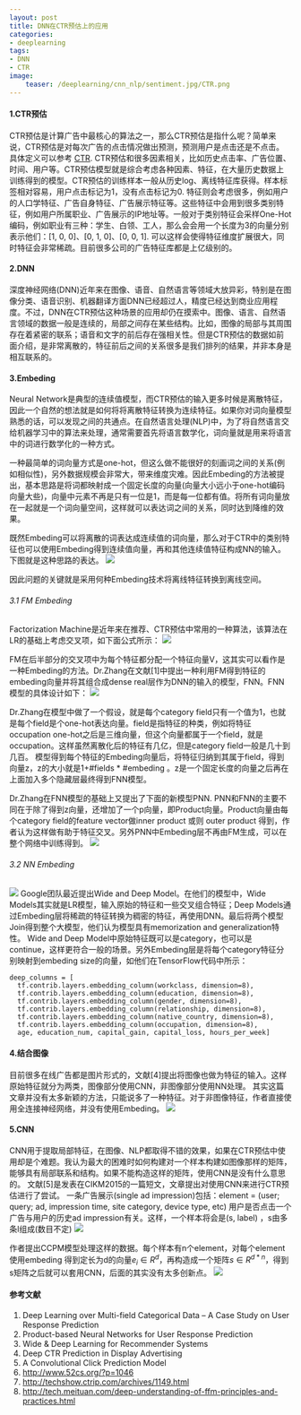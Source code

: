 ```yaml
---
layout: post
title: DNN在CTR预估上的应用
categories:
- deeplearning
tags:
- DNN
- CTR
image:
    teaser: /deeplearning/cnn_nlp/sentiment.jpg/CTR.png
---
```


#### 1.CTR预估
CTR预估是计算广告中最核心的算法之一，那么CTR预估是指什么呢？简单来说，CTR预估是对每次广告的点击情况做出预测，预测用户是点击还是不点击。具体定义可以参考 [CTR](https://en.wikipedia.org/wiki/Click-through_rate). CTR预估和很多因素相关，比如历史点击率、广告位置、时间、用户等。CTR预估模型就是综合考虑各种因素、特征，在大量历史数据上训练得到的模型。CTR预估的训练样本一般从历史log、离线特征库获得。样本标签相对容易，用户点击标记为1，没有点击标记为0. 特征则会考虑很多，例如用户的人口学特征、广告自身特征、广告展示特征等。这些特征中会用到很多类别特征，例如用户所属职业、广告展示的IP地址等。一般对于类别特征会采样One-Hot编码，例如职业有三种：学生、白领、工人，那么会会用一个长度为3的向量分别表示他们：[1, 0, 0]、[0, 1, 0]、[0, 0, 1]. 可以这样会使得特征维度扩展很大，同时特征会非常稀疏。目前很多公司的广告特征库都是上亿级别的。


#### 2.DNN
深度神经网络(DNN)近年来在图像、语音、自然语言等领域大放异彩，特别是在图像分类、语音识别、机器翻译方面DNN已经超过人，精度已经达到商业应用程度。不过，DNN在CTR预估这种场景的应用却仍在摸索中。图像、语言、自然语言领域的数据一般是连续的，局部之间存在某些结构。比如，图像的局部与其周围存在着紧密的联系；语音和文字的前后存在强相关性。但是CTR预估的数据如前面介绍，是非常离散的，特征前后之间的关系很多是我们排列的结果，并非本身是相互联系的。

#### 3.Embeding
Neural Network是典型的连续值模型，而CTR预估的输入更多时候是离散特征，因此一个自然的想法就是如何将将离散特征转换为连续特征。如果你对词向量模型熟悉的话，可以发现之间的共通点。在自然语言处理(NLP)中，为了将自然语言交给机器学习中的算法来处理，通常需要首先将语言数学化，词向量就是用来将语言中的词进行数学化的一种方式。

一种最简单的词向量方式是one-hot，但这么做不能很好的刻画词之间的关系(例如相似性)，另外数据规模会非常大，带来维度灾难。因此Embeding的方法被提出，基本思路是将词都映射成一个固定长度的向量(向量大小远小于one-hot编码向量大些)，向量中元素不再是只有一位是1，而是每一位都有值。将所有词向量放在一起就是一个词向量空间，这样就可以表达词之间的关系，同时达到降维的效果。

既然Embeding可以将离散的词表达成连续值的词向量，那么对于CTR中的类别特征也可以使用Embeding得到连续值向量，再和其他连续值特征构成NN的输入。下图就是这种思路的表达。
![](/images/deeplearning/dnn_ctr/embeding.png)


因此问题的关键就是采用何种Embeding技术将离线特征转换到离线空间。

###### 3.1 FM Embeding
Factorization Machine是近年来在推荐、CTR预估中常用的一种算法，该算法在LR的基础上考虑交叉项，如下面公式所示：
![](/images/deeplearning/dnn_ctr/fm.png)


FM在后半部分的交叉项中为每个特征都分配一个特征向量V，这其实可以看作是一种Embeding的方法。Dr.Zhang在文献[1]中提出一种利用FM得到特征的embeding向量并将其组合成dense real层作为DNN的输入的模型，FNN。FNN模型的具体设计如下：
![](/images/deeplearning/dnn_ctr/fnn.png)

Dr.Zhang在模型中做了一个假设，就是每个category field只有一个值为1，也就是每个field是个one-hot表达向量。field是指特征的种类，例如将特征occupation one-hot之后是三维向量，但这个向量都属于一个field，就是occupation。这样虽然离散化后的特征有几亿，但是category field一般是几十到几百。
模型得到每个特征的Embeding向量后，将特征归纳到其属于field，得到向量z，z的大小就是1+#fields * #embeding 。z是一个固定长度的向量之后再在上面加入多个隐藏层最终得到FNN模型。

Dr.Zhang在FNN模型的基础上又提出了下面的新模型PNN.
PNN和FNN的主要不同在于除了得到z向量，还增加了一个p向量，即Product向量。Product向量由每个category field的feature vector做inner product 或则 outer product 得到，作者认为这样做有助于特征交叉。另外PNN中Embeding层不再由FM生成，可以在整个网络中训练得到。
![](/images/deeplearning/dnn_ctr/pnn.png)

###### 3.2 NN Embeding
![](/images/deeplearning/dnn_ctr/wide&deep.png)
Google团队最近提出Wide and Deep Model。在他们的模型中，Wide Models其实就是LR模型，输入原始的特征和一些交叉组合特征；Deep Models通过Embeding层将稀疏的特征转换为稠密的特征，再使用DNN。最后将两个模型Join得到整个大模型，他们认为模型具有memorization and generalization特性。
Wide and Deep Model中原始特征既可以是category，也可以是continue，这样更符合一般的场景。另外Embeding层是将每个category特征分别映射到embeding size的向量，如他们在TensorFlow代码中所示：
```
deep_columns = [
  tf.contrib.layers.embedding_column(workclass, dimension=8),
  tf.contrib.layers.embedding_column(education, dimension=8),
  tf.contrib.layers.embedding_column(gender, dimension=8),
  tf.contrib.layers.embedding_column(relationship, dimension=8),
  tf.contrib.layers.embedding_column(native_country, dimension=8),
  tf.contrib.layers.embedding_column(occupation, dimension=8),
  age, education_num, capital_gain, capital_loss, hours_per_week]
```

#### 4.结合图像
目前很多在线广告都是图片形式的，文献[4]提出将图像也做为特征的输入。这样原始特征就分为两类，图像部分使用CNN，非图像部分使用NN处理。
其实这篇文章并没有太多新颖的方法，只能说多了一种特征。对于非图像特征，作者直接使用全连接神经网络，并没有使用Embeding。
![](/images/deeplearning/dnn_ctr/conv_ctr.png)

#### 5.CNN
CNN用于提取局部特征，在图像、NLP都取得不错的效果，如果在CTR预估中使用却是个难题。我认为最大的困难时如何构建对一个样本构建如图像那样的矩阵，能够具有局部联系和结构。如果不能构造这样的矩阵，使用CNN是没有什么意思的。
文献[5]是发表在CIKM2015的一篇短文，文章提出对使用CNN来进行CTR预估进行了尝试。
一条广告展示(single ad impression)包括：element = (user; query; ad, impression time, site category, device type, etc)
用户是否点击一个广告与用户的历史ad impression有关。这样，一个样本将会是(s, label) ，s由多条l组成(数目不定)
![](/images/deeplearning/dnn_ctr/s_matrix.png)

作者提出CCPM模型处理这样的数据。每个样本有n个element，对每个element使用embeding 得到定长为d的向量$e_i\in R^d$，再构造成一个矩阵$s\in R^{d* n}$，得到s矩阵之后就可以套用CNN，后面的其实没有太多创新点。
![](/images/deeplearning/dnn_ctr/ccpm.png)



#### 参考文献
1. Deep Learning over Multi-field Categorical Data – A Case Study on User Response Prediction
2. Product-based Neural Networks for User Response Prediction
3. Wide & Deep Learning for Recommender Systems 
4. Deep CTR Prediction in Display Advertising
5. A Convolutional Click Prediction Model
6. http://www.52cs.org/?p=1046
7. http://techshow.ctrip.com/archives/1149.html
8. http://tech.meituan.com/deep-understanding-of-ffm-principles-and-practices.html 









